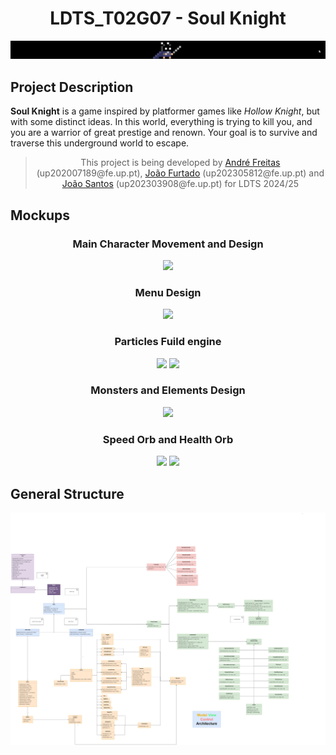 <h1 align="center">
  LDTS_T02G07 - Soul Knight
</h1>

<p align="center">
  <img src="docs/mockups/SoulKnight.gif"/>
</p>

## Project Description
**Soul Knight** is a game inspired by platformer games like *Hollow Knight*, but with some distinct ideas. In this world, everything is trying to kill you, and you are a warrior of great prestige and renown. Your goal is to survive and traverse this underground world to escape.
><p align="center">
>This project is being developed by <a href="https://github.com/JuskoCode">André Freitas</a> (up202007189@fe.up.pt), <a href="https://github.com/frutastontas">João Furtado</a> (up202305812@fe.up.pt) and <a href="https://github.com/jonas291205">João Santos</a> (up202303908@fe.up.pt) for LDTS 2024/25
></p>

## Mockups

[comment]: <> (Character movement and Design)
<h3 align="center">
  Main Character Movement and Design
</h3>

<p align="center">
<img src="docs/mockups/PlayerMovement.gif">
</p>

[comment]: <> (Menu Design)

<h3 align="center">
  Menu Design
</h3>

<p align="center">
  <img src="docs/mockups/MainMenu.gif"/>
</p>

[comment]: <> (Particles Fuild engine)
<h3 align="center">
  Particles Fuild engine
</h3>

<p align="center">
  <img src="docs/mockups/ParticlesFuild.gif"/>
  <img src="docs/mockups/FluidParticles.gif"/>

</p>

[comment]: <> (Monsters and Elements Design)
<h3 align="center">
  Monsters and Elements Design
</h3>

<p align="center">
  <img src="docs/mockups/ElementsAndMonsters.gif"/>
</p>

[comment]: <> (Collectables)

<h3 align="center">
  Speed Orb and Health Orb
</h3>

<p align="center">
  <img src="docs/mockups/HealthOrb.gif">
  <img src="docs/mockups/SpeedOrb.gif">
</p>

## General Structure
<p align="center">
  <img src="docs/uml/SoulKnightStruct.png"/>
</p>
